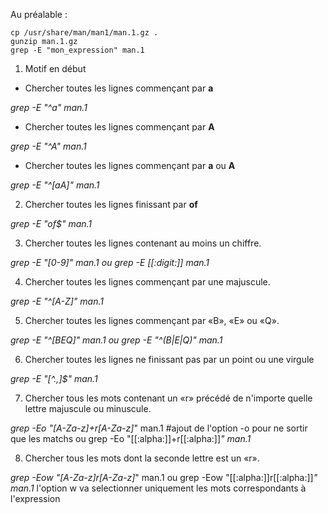 Au préalable :
```
cp /usr/share/man/man1/man.1.gz .
gunzip man.1.gz
grep -E "mon_expression" man.1
```

1. Motif en début

- Chercher toutes les lignes commençant par **a** 

*grep -E "^a" man.1*

- Chercher toutes les lignes commençant par **A**

*grep -E "^A" man.1*

- Chercher toutes les lignes commençant par **a** ou **A**

*grep -E "^[aA]" man.1*

2. Chercher toutes les lignes finissant par **of**

*grep -E "of$" man.1*

3. Chercher toutes les lignes contenant au moins un chiffre.

*grep -E "[0-9]" man.1 ou grep -E [[:digit:]] man.1*

4) Chercher toutes les lignes commençant par une majuscule.

*grep -E "^[A-Z]" man.1*

5) Chercher toutes les lignes commençant par «B», «E» ou «Q».

*grep -E "^[BEQ]" man.1 ou grep -E "^(B|E|Q)" man.1*

6) Chercher toutes les lignes ne finissant pas par un point ou une virgule

*grep -E "[^.,]$" man.1*

7) Chercher tous les mots contenant un «r» précédé de n'importe quelle lettre majuscule ou minuscule.

*grep -Eo "[A-Za-z]+r[A-Za-z]*" man.1 #ajout de l'option -o pour ne sortir que les matchs ou grep -Eo "[[:alpha:]]+r[[:alpha:]]*" man.1*

8) Chercher tous les mots dont la seconde lettre est un «r».

*grep -Eow "[A-Za-z]r[A-Za-z]*" man.1 ou  grep -Eow "[[:alpha:]]r[[:alpha:]]*" man.1* l'option w va selectionner uniquement les mots correspondants à l'expression
